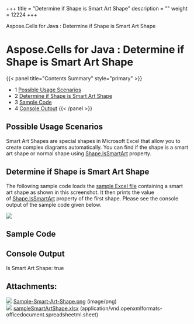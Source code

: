 +++
title = "Determine if Shape is Smart Art Shape" 
description = "" 
weight = 12224 
+++

Aspose.Cells for Java : Determine if Shape is Smart Art Shape  

# Aspose.Cells for Java : Determine if Shape is Smart Art Shape


{{< panel title="Contents Summary" style="primary" >}}
*   1 [Possible Usage Scenarios](#DetermineifShapeisSmartArtShape-PossibleUsageScenarios)
*   2 [Determine if Shape is Smart Art Shape](#DetermineifShapeisSmartArtShape-DetermineifShapeisSmartArtShape)
*   3 [Sample Code](#DetermineifShapeisSmartArtShape-SampleCode)
*   4 [Console Output](#DetermineifShapeisSmartArtShape-ConsoleOutput)
{{< /panel >}}
 

## Possible Usage Scenarios

Smart Art Shapes are special shapes in Microsoft Excel that allow you to create complex diagrams automatically. You can find if the shape is a smart art shape or normal shape using [](https://apireference.aspose.com/java/cells/com.aspose.cells/shape#IsSmartArt)[Shape.IsSmartArt](https://apireference.aspose.com/java/cells/com.aspose.cells/shape#IsSmartArt) property.

## Determine if Shape is Smart Art Shape

The following sample code loads the [sample Excel file](https://docs2.aspose.com/cells/java/attachments/54690182/55541805.xlsx) containing a smart art shape as shown in this screenshot. It then prints the value of [Shape.IsSmartArt](https://apireference.aspose.com/java/cells/com.aspose.cells/shape#IsSmartArt) property of the first shape. Please see the console output of the sample code given below.

![](https://docs2.aspose.com/cells/java/attachments/54690182/55541804.png)  

## Sample Code

## Console Output

Is Smart Art Shape: true

## Attachments:

![](https://docs2.aspose.com/cells/java/images/icons/bullet_blue.gif) [Sample-Smart-Art-Shape.png](https://docs2.aspose.com/cells/java/attachments/54690182/55541804.png) (image/png)  
![](https://docs2.aspose.com/cells/java/images/icons/bullet_blue.gif) [sampleSmartArtShape.xlsx](https://docs2.aspose.com/cells/java/attachments/54690182/55541805.xlsx) (application/vnd.openxmlformats-officedocument.spreadsheetml.sheet)  

